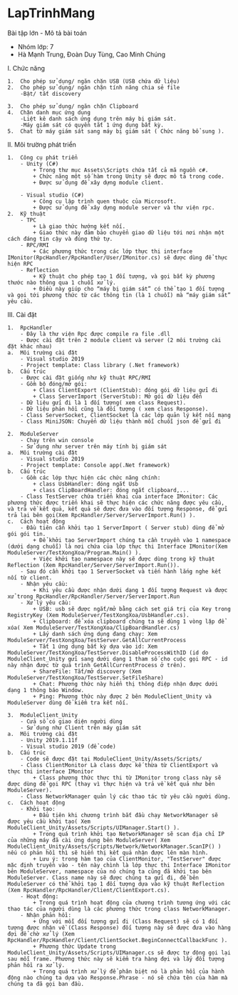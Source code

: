 # LapTrinhMang

Bài tập lớn - Mô tả bài toán 
- Nhóm lớp: 7 
- Hà Mạnh Trung, Đoàn Duy Tùng, Cao Minh Chúng


I.	Chức năng

  
	1.	Cho phép sử dụng/ ngăn chặn USB (USB chứa dữ liệu)
	2.	Cho phép sử dụng/ ngăn chặn tính năng chia sẻ file       
		-Bật/ tắt discovery
  
	3.	Cho phép sử dụng/ ngăn chặn Clipboard 
	4.	Chặn danh mục ứng dụng           
		-Liệt kê danh sách ứng dụng trên máy bị giám sát.            
		-Máy giám sát có quyền tắt 1 ứng dụng bất kỳ.  
	5.	Chat từ máy giám sát sang máy bị giám sát ( Chức năng bổ sung ).

II.	Môi trường phát triển
  
	1.	Công cụ phát triển
		- Unity (C#)  
			+ Trong thư mục Assets\Scripts chứa tất cả mã nguồn c#.   
			+ Chức năng một số hàm trong Unity sẽ được mô tả trong code.      
			+ Được sử dụng để xây dựng module client.

		- Visual studio (C#)
			+ Công cụ lập trình quen thuộc của Microsoft.       
			+ Được sử dụng để xây dựng module server và thư viện rpc. 
	2.	Kỹ thuật
		- TPC
			+ Là giao thức hướng kết nối.
			+ Giao thức này đảm bảo chuyển giao dữ liệu tới nơi nhận một cách đáng tin cậy và đúng thứ tự.
		- RPC/RMI
			+ Các phương thức trong các lớp thực thi interface IMonitor(RpcHandler/RpcHandler/User/IMonitor.cs) sẽ được dùng để thực hiện RPC
		- Reflection
			+ Kỹ thuật cho phép tạo 1 đối tượng, và gọi bất kỳ phương thước nào thông qua 1 chuỗi xử lý.
			+ Điều này giúp cho “máy bị giám sát” có thể tạo 1 đối tượng và gọi tới phương thức từ các thông tin (là 1 chuỗi) mà “máy giám sát” yêu cầu.

III. 	Cài đặt

	1.	RpcHandler
		- Đây là thư viện Rpc được compile ra file .dll
		- Được cài đặt trên 2 module client và server (2 môi trường cài đặt khác nhau)
	a. 	Môi trường cài đặt
		- Visual studio 2019
		- Project template: Class library (.Net framework)
	b.	Cấu trúc
		- Được cài đặt giống như kỹ thuật RPC/RMI
		- Gồm bộ đóng/mở gói:
			+ Class ClientExport (ClientStub): đóng gói dữ liệu gửi đi
			+ Class ServerImport (ServerStub): Mở gói dữ liệu đến
		- Dữ liệu gửi đi là 1 đối tượng( xem class Request).
		- Dữ liệu phản hồi cũng là đối tượng ( xem class Response).
		- Class ServerSocket, ClientSocket là các lớp quản lý kết nối mạng
		- Class MiniJSON: Chuyển dữ liệu thành mỗi chuỗi json để gửi đi
		
	2.	ModuleServer
		- Chạy trên win console
		- Sử dụng như server trên máy tính bị giám sát   
	a.	Môi trường cài đặt
		- Visual studio 2019
		- Project template: Console app(.Net framework)
	b.	Cấu trúc
		- Gồm các lớp thực hiện các chức năng chính:
			+ class UsbHandler: đóng ngắt Usb
			+ class ClipBoardHandler: đóng ngắt clipboard,...
		- Class TestServer chứa triển khai của interface IMonitor: Các phương thức được triển khai sẽ thực hiện các chức năng được yêu cầu, và trả về kết quả, kết quả sẽ được đưa vào đối tượng Response, để gửi trả lại bên gọi(Xem RpcHandler/Server/ServerImport.Run() ).
	c.	Cách hoạt động
		- Đầu tiên cần khởi tạo 1 ServerImport ( Server stub) dùng để mở gói gói tin.
			+ Để khởi tạo ServerImport chúng ta cần truyền vào 1 namespace (dưới dạng chuỗi) là nơi chứa của lớp thực thi Interface IMonitor(Xem ModuleServer/TestXongXoa/Program.Main() ).
			+ Việc khởi tạo namespace này sẽ được dùng trong kỹ thuật Reflection (Xem RpcHandler/Server/ServerImport.Run()).
		- Sau đó cần khởi tạo 1 ServerSocket và tiến hành lắng nghe kết nối từ client.
		- Nhận yêu cầu:
			+ Khi yêu cầu được nhận dưới dạng 1 đối tượng Request và được xử trong RpcHandler/RpcHandler/Server/ServerImport.Run
		- Xử lý yêu cầu:
			+ USB: usb sẽ được ngắt/mở bằng cách set giá trị của Key trong RegistryKey (Xem ModuleServer/TestXongXoa/UsbHandler.cs).
			+ Clipboard: để xóa clipboard chúng ta sẽ dùng 1 vòng lặp để xóa( Xem ModuleServer/TestXongXoa/ClipBoardHandler.cs)
			+ Lấy danh sách ứng dụng đang chạy: Xem ModuleServer/TestXongXoa/TestServer.GetAllCurrentProcess
			+ Tắt 1 ứng dụng bất kỳ dựa vào id: Xem ModuleServer/TestXongXoa/TestServer.DisableProcessWithID (id do ModuleClient_Unity gửi sang dưới dạng 1 tham số cho cuộc gọi RPC - id này nhận được từ quá trình GetAllCurrentProcess ở trên).
			+ ShareFile: Tắt/mở discovery (Xem ModuleServer/TestXongXoa/TestServer.SetFileShare)
			+ Chat: Phương thức này hiển thị thông điệp nhận được dưới dạng 1 thông báo Window.
			+ Ping: Phương thức này được 2 bên ModuleClient_Unity và ModuleServer dùng để kiểm tra kết nối.
		
	3.	ModuleClient_Unity
		- Cửa sổ có giao diện người dùng
		- Sử dụng như Client trên máy giám sát
	a.	Môi trường cài đặt
		- Unity 2019.1.11f
		- Visual studio 2019 (để code)
	b.	Cấu trúc
		- Code sẽ được đặt tại ModuleClient_Unity/Assets/Scripts/
		- Class ClientMonitor Là class được kế thừa từ ClientExport và thực thi interface IMonitor
			+ Class phương thức thực thi từ IMonitor trong class này sẽ được dùng để gọi RPC (thay vì thực hiện và trả về kết quả như bên ModuleServer).
		- Class NetworkManager quản lý các thao tác từ yêu cầu người dùng.
	c.	Cách hoạt động
		- Khởi tạo:
			+ Đầu tiên khi chương trình bắt đầu chạy NetworkManager sẽ được yêu cầu khởi tạo( Xem ModuleClient_Unity/Assets/Scripts/UIManager.Start() ).
			+ Trong quá trình khởi tạo NetworkManager sẽ scan địa chỉ IP của những máy đã cài ứng dụng bên ModuleServer( Xem ModuleClient_Unity/Assets/Scripts/Network/NetworkManager.ScanIP() ) nếu có phản hồi thì sẽ hiển thị kết quả nhận được lên màn hình.
			+ Lưu ý: trong hàm tạo của ClientMonitor, "TestServer" được mặc định truyền vào - tên này chình là lớp thực thi Interface IMonitor bên ModuleServer, namespace của nó chúng ta cũng đã khởi tạo bên ModuleServer. Class name này sẽ được chúng ta gửi đi, để bên ModuleServer có thể khởi tạo 1 đối tượng dựa vào kỹ thuật Reflection (Xem RpcHandler/RpcHandler/Client/ClientExport.cs).
		- Hoạt động:
			+ Trong quá trình hoạt động của chương trình tương ứng với các thao tác của người dùng là các phương thức trong class NetworkManager.
		- Nhận phản hồi:
			+ Ứng với mỗi đối tượng gửi đi (Class Request) sẽ có 1 đối tượng được nhận về (Class Response) đối tượng này sẽ được đưa vào hàng đợi để chờ xử lý (Xem RpcHandler/RpcHandler/Client/ClientSocket.BeginConnectCallbackFunc ).
			+ Phương thức Update trong ModuleClient_Unity/Assets/Scripts/UIManager.cs sẽ được tự động gọi lại sau mỗi frame. Phương thức này sẽ kiểm tra hàng đợi và lấy đối tượng phản hồi ra xử lý.
			+ Trong quá trình xử lý để phân biệt nó là phản hồi của hành động nào chúng ta dựa vào Response.Phrase - nó sẽ chứa tên của hàm mà chúng ta đã gọi ban đầu.
